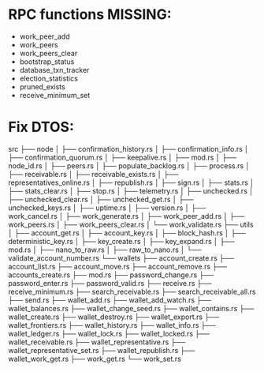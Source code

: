 # RPC functions MISSING:
- work_peer_add
- work_peers
- work_peers_clear
- bootstrap_status
- database_txn_tracker
- election_statistics
- pruned_exists
- receive_minimum_set

# Fix DTOS:
src
 ├── node
 │   ├── confirmation_history.rs
 │   ├── confirmation_info.rs
 │   ├── confirmation_quorum.rs
 │   ├── keepalive.rs
 │   ├── mod.rs
 │   ├── node_id.rs
 │   ├── peers.rs
 │   ├── populate_backlog.rs
 │   ├── process.rs
 │   ├── receivable.rs
 │   ├── receivable_exists.rs
 │   ├── representatives_online.rs
 │   ├── republish.rs
 │   ├── sign.rs
 │   ├── stats.rs
 │   ├── stats_clear.rs
 │   ├── stop.rs
 │   ├── telemetry.rs
 │   ├── unchecked.rs
 │   ├── unchecked_clear.rs
 │   ├── unchecked_get.rs
 │   ├── unchecked_keys.rs
 │   ├── uptime.rs
 │   ├── version.rs
 │   ├── work_cancel.rs
 │   ├── work_generate.rs
 │   ├── work_peer_add.rs
 │   ├── work_peers.rs
 │   ├── work_peers_clear.rs
 │   └── work_validate.rs
 ├── utils
 │   ├── account_get.rs
 │   ├── account_key.rs
 │   ├── block_hash.rs
 │   ├── deterministic_key.rs
 │   ├── key_create.rs
 │   ├── key_expand.rs
 │   ├── mod.rs
 │   ├── nano_to_raw.rs
 │   ├── raw_to_nano.rs
 │   └── validate_account_number.rs
 └── wallets
     ├── account_create.rs
     ├── account_list.rs
     ├── account_move.rs
     ├── account_remove.rs
     ├── accounts_create.rs
     ├── mod.rs
     ├── password_change.rs
     ├── password_enter.rs
     ├── password_valid.rs
     ├── receive.rs
     ├── receive_minimum.rs
     ├── search_receivable.rs
     ├── search_receivable_all.rs
     ├── send.rs
     ├── wallet_add.rs
     ├── wallet_add_watch.rs
     ├── wallet_balances.rs
     ├── wallet_change_seed.rs
     ├── wallet_contains.rs
     ├── wallet_create.rs
     ├── wallet_destroy.rs
     ├── wallet_export.rs
     ├── wallet_frontiers.rs
     ├── wallet_history.rs
     ├── wallet_info.rs
     ├── wallet_ledger.rs
     ├── wallet_lock.rs
     ├── wallet_locked.rs
     ├── wallet_receivable.rs
     ├── wallet_representative.rs
     ├── wallet_representative_set.rs
     ├── wallet_republish.rs
     ├── wallet_work_get.rs
     ├── work_get.rs
     └── work_set.rs
